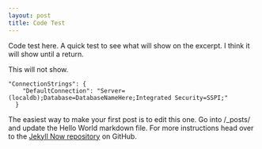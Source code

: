 ```yaml
---
layout: post
title: Code Test
---
```


Code test here. A quick test to see what will show on the excerpt. I think it will show until a return.

This will not show.

```
"ConnectionStrings": {
    "DefaultConnection": "Server=(localdb);Database=DatabaseNameHere;Integrated Security=SSPI;"
  }
```


The easiest way to make your first post is to edit this one. Go into /_posts/ and update the Hello World markdown file. For more instructions head over to the [Jekyll Now repository](https://github.com/barryclark/jekyll-now) on GitHub.
